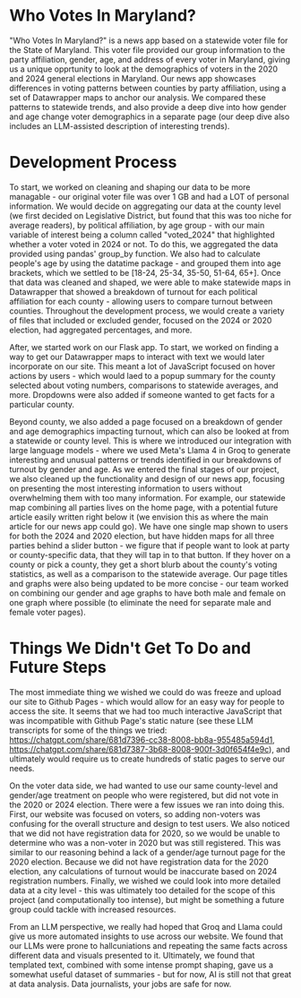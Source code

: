 # Who Votes In Maryland? 
"Who Votes In Maryland?" is a news app based on a statewide voter file for the State of Maryland. This voter file provided our group information to the party affiliation, gender, age, and address of every voter in Maryland, giving us a unique opprtunity to look at the demographics of voters in the 2020 and 2024 general elections in Maryland. Our news app showcases differences in voting patterns between counties by party affiliation, using a set of Datawrapper maps to anchor our analysis. We compared these patterns to statewide trends, and also provide a deep dive into how gender and age change voter demographics in a separate page (our deep dive also includes an LLM-assisted description of interesting trends).

# Development Process
To start, we worked on cleaning and shaping our data to be more managable - our original voter file was over 1 GB and had a LOT of personal information. We would decide on aggregating our data at the county level (we first decided on Legislative District, but found that this was too niche for average readers), by political affiliation, by age group - with our main variable of interest being a column called "voted_2024" that highlighted whether a voter voted in 2024 or not. To do this, we aggregated the data provided using pandas' group_by function. We also had to calculate people's age by using the datatime package - and grouped them into age brackets, which we settled to be [18-24, 25-34, 35-50, 51-64, 65+]. Once that data was cleaned and shaped, we were able to make statewide maps in Datawrapper that showed a breakdown of turnout for each political affiliation for each county - allowing users to compare turnout between counties. Throughout the development process, we would create a variety of files that included or excluded gender, focused on the 2024 or 2020 election, had aggregated percentages, and more. 

After, we started work on our Flask app. To start, we worked on finding a way to get our Datawrapper maps to interact with text we would later incorporate on our site. This meant a lot of JavaScript focused on hover actions by users - which would laed to a popup summary for the county selected about voting numbers, comparisons to statewide averages, and more. Dropdowns were also added if someone wanted to get facts for a particular county.

Beyond county, we also added a page focused on a breakdown of gender and age demographics impacting turnout, which can also be looked at from a statewide or county level. This is where we introduced our integration with large language models - where we used Meta's Llama 4 in Groq to generate interesting and unusual patterns or trends identified in our breakdowns of turnout by gender and age. As we entered the final stages of our project, we also cleaned up the functionality and design of our news app, focusing on presenting the most interesting information to users without overwhelming them with too many information. For example, our statewide map combining all parties lives on the home page, with a potential future article easily written right below it (we envision this as where the main article for our news app could go). We have one single map shown to users for both the 2024 and 2020 election, but have hidden maps for all three parties behind a slider button - we figure that if people want to look at party or county-specific data, that they will tap in to that button. If they hover on a county or pick a county, they get a short blurb about the county's voting statistics, as well as a comparison to the statewide average. Our page titles and graphs were  also being updated to be more concise - our team worked on combining our gender and age graphs to have both male and female on one graph where possible (to eliminate the need for separate male and female voter pages).

# Things We Didn't Get To Do and Future Steps
The most immediate thing we wished we could do was freeze and upload our site to Github Pages - which would allow for an easy way for people to access the site. It seems that we had too much interactive JavaScript that was incompatible with Github Page's static nature (see these LLM transcripts for some of the things we tried: https://chatgpt.com/share/681d7396-cc38-8008-bb8a-955485a594d1, https://chatgpt.com/share/681d7387-3b68-8008-900f-3d0f654f4e9c), and ultimately would require us to create hundreds of static pages to serve our needs.

On the voter data side, we had wanted to use our same county-level and gender/age treatment on people who were registered, but did not vote in the 2020 or 2024 election. There were a few issues we ran into doing this. First, our website was focused on voters, so adding non-voters was confusing for the overall structure and design to test users. We also noticed that we did not have registration data for 2020, so we would be unable to determine who was a non-voter in 2020 but was still registered. This was similar to our reasoning behind a lack of a gender/age turnout page for the 2020 election. Because we did not have registration data for the 2020 election, any calculations of turnout would be inaccurate based on 2024 registration numbers. Finally, we wished we could look into more detailed data at a city level - this was ultimately too detailed for the scope of this project (and computationally too intense), but might be something a future group could tackle with increased resources. 

From an LLM perspective, we really had hoped that Groq and Llama could give us more automated insights to use across our website. We found that our LLMs were prone to hallcuniations and repeating the same facts across different data and visuals presented to it. Ultimately, we found that templated text, combined with some intense prompt shaping, gave us a somewhat useful dataset of summaries - but for now, AI is still not that great at data analysis. Data journalists, your jobs are safe for now. 
